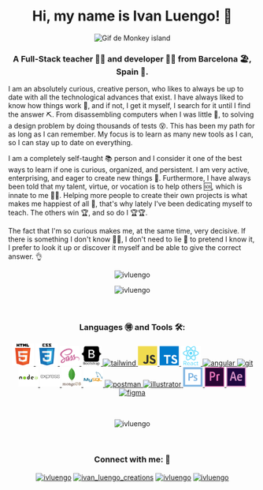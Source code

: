 <h1 align="center">Hi, my name is Ivan Luengo! 💪</h1>

<div align="center">
<img src="https://user-images.githubusercontent.com/10440026/225970101-de8cc255-f757-4fcc-863b-2fd05202a925.gif" alt="Gif de Monkey island">
</div>
<h3 align="center">A Full-Stack teacher 👨‍🏫 and developer 👨‍💻 from Barcelona 🏖, Spain 💃.</h3>
<p>I am an absolutely curious, creative person, who likes to always be up to date with all the technological advances that exist. I have always liked to know how things work 🔧, and if not, I get it myself, I search for it until I find the answer ⛏. From disassembling computers when I was little 👶, to solving a design problem by doing thousands of tests 😵. This has been my path for as long as I can remember. My focus is to learn as many new tools as I can, so I can stay up to date on everything.

I am a completely self-taught 📚 person and I consider it one of the best ways to learn if one is curious, organized, and persistent. I am very active, enterprising, and eager to create new things 🧪. Furthermore, I have always been told that my talent, virtue, or vocation is to help others 🆘, which is innate to me 👩‍🚒. Helping more people to create their own projects is what makes me happiest of all 🤗, that's why lately I've been dedicating myself to teach. The others win 🏆, and so do I 🏆🏆.
 
The fact that I'm so curious makes me, at the same time, very decisive. If there is something I don't know 🤷‍♂️, I don't need to lie 🤥 to pretend I know it, I prefer to look it up or discover it myself and be able to give the correct answer. 👌</p>


<p align="center"> <img src="https://komarev.com/ghpvc/?username=ivluengo&label=Profile%20views&color=1ce9a4&style=flat-square" alt="ivluengo" /> </p>

<p align="center" ><img src="https://github-profile-trophy.vercel.app/?username=ivluengo&theme=dracula&rank=-?,-C&column=3&margin-w=5&margin-h=5&border_color=6e7781" alt="ivluengo" /></a> </p>

<br>
<h3 align="center">Languages 🉐 and Tools 🛠: </h3>

<div align="center"> 

  <a title="HTML5" href="https://www.w3.org/html/" target="_blank" rel="noreferrer"> <img src="https://raw.githubusercontent.com/devicons/devicon/master/icons/html5/html5-original-wordmark.svg" alt="html5" width="45" height="45"/> </a> 
  <a title="CSS3" href="https://www.w3schools.com/css/" target="_blank" rel="noreferrer"> <img src="https://raw.githubusercontent.com/devicons/devicon/master/icons/css3/css3-original-wordmark.svg" alt="css3" width="45" height="45"/> </a> 
  <a title="SASS" href="https://sass-lang.com" target="_blank" rel="noreferrer"> <img src="https://raw.githubusercontent.com/devicons/devicon/master/icons/sass/sass-original.svg" alt="sass" width="40" height="40"/> </a> 
  <a title="Bootstrap" href="https://getbootstrap.com" target="_blank" rel="noreferrer"> <img src="https://raw.githubusercontent.com/devicons/devicon/master/icons/bootstrap/bootstrap-plain-wordmark.svg" alt="bootstrap" width="40" height="40"/> </a> 
  <a title="Tailwind CSS" href="https://tailwindcss.com/" target="_blank" rel="noreferrer"> <img src="https://www.vectorlogo.zone/logos/tailwindcss/tailwindcss-icon.svg" alt="tailwind" width="40" height="40"/> </a> 
  <a title="JavaScript" href="https://developer.mozilla.org/en-US/docs/Web/JavaScript" target="_blank" rel="noreferrer"> <img src="https://raw.githubusercontent.com/devicons/devicon/master/icons/javascript/javascript-original.svg" alt="javascript" width="40" height="40"/> </a> 
  <a title="TypeScript" href="https://www.typescriptlang.org/" target="_blank" rel="noreferrer"> <img src="https://raw.githubusercontent.com/devicons/devicon/master/icons/typescript/typescript-original.svg" alt="typescript" width="40" height="40"/> </a> 
  <a title="React" href="https://reactjs.org/" target="_blank" rel="noreferrer"> <img src="https://raw.githubusercontent.com/devicons/devicon/master/icons/react/react-original-wordmark.svg" alt="react" width="40" height="40"/> </a> 
  <a title="Angular" href="https://angular.io" target="_blank" rel="noreferrer"> <img src="https://angular.io/assets/images/logos/angular/angular.svg" alt="angular" width="40" height="40"/> </a> 
  <a title="Git" href="https://git-scm.com/" target="_blank" rel="noreferrer"> <img src="https://www.vectorlogo.zone/logos/git-scm/git-scm-icon.svg" alt="git" width="40" height="40"/> </a> 
  <a title="Node.js" href="https://nodejs.org" target="_blank" rel="noreferrer"> <img src="https://raw.githubusercontent.com/devicons/devicon/master/icons/nodejs/nodejs-original-wordmark.svg" alt="nodejs" width="40" height="40"/> </a> 
  <a title="Express.js" href="https://expressjs.com" target="_blank" rel="noreferrer"> <img src="https://raw.githubusercontent.com/devicons/devicon/master/icons/express/express-original-wordmark.svg" alt="express" width="40" height="40"/> </a> 
  <a title="MongoDB" href="https://www.mongodb.com/" target="_blank" rel="noreferrer"> <img src="https://raw.githubusercontent.com/devicons/devicon/master/icons/mongodb/mongodb-original-wordmark.svg" alt="mongodb" width="40" height="40"/> </a> 
  <a title="MySQL" href="https://www.mysql.com/" target="_blank" rel="noreferrer"> <img src="https://raw.githubusercontent.com/devicons/devicon/master/icons/mysql/mysql-original-wordmark.svg" alt="mysql" width="40" height="40"/> </a> 
  <a title="Postman" href="https://postman.com" target="_blank" rel="noreferrer"> <img src="https://www.vectorlogo.zone/logos/getpostman/getpostman-icon.svg" alt="postman" width="40" height="40"/> </a> 
  <a title="Adobe Illustrator" href="https://www.adobe.com/in/products/illustrator.html" target="_blank" rel="noreferrer"> <img src="https://www.vectorlogo.zone/logos/adobe_illustrator/adobe_illustrator-icon.svg" alt="illustrator" width="40" height="40"/> </a> 
  <a title="Adobe Photoshop" href="https://www.photoshop.com/en" target="_blank" rel="noreferrer"> <img src="https://raw.githubusercontent.com/devicons/devicon/master/icons/photoshop/photoshop-line.svg" alt="photoshop" width="40" height="40"/> </a> 
  <a title="Adobe Premiere Pro" href="https://www.adobe.com/es/products/premiere.html" target="_blank" rel="noreferrer"> <img src="https://raw.githubusercontent.com/devicons/devicon/master/icons/premierepro/premierepro-original.svg" alt="premiere" width="40" height="40"/> </a> 
  <a title="Adobe After Effects" href="https://www.adobe.com/es/products/aftereffects.html" target="_blank" rel="noreferrer"> <img src="https://raw.githubusercontent.com/devicons/devicon/master/icons/aftereffects/aftereffects-original.svg" alt="after effects" width="40" height="40"/> </a> 
  <a title="Figma" href="https://www.figma.com/" target="_blank" rel="noreferrer"> <img src="https://www.vectorlogo.zone/logos/figma/figma-icon.svg" alt="figma" width="40" height="40"/> </a> 

</div>

<br>
<div align="center">
  <p><img align="center" src="https://github-readme-stats.vercel.app/api/top-langs?username=ivluengo&show_icons=true&locale=en&layout=compact&theme=dracula&border_color=6e7781" alt="ivluengo" /></p>
</div>

<br>
<h3 align="center">Connect with me: 💌</h3>

<div align="center">

<a href="https://linkedin.com/in/ivluengo" target="blank"><img align="center" src="https://raw.githubusercontent.com/rahuldkjain/github-profile-readme-generator/master/src/images/icons/Social/linked-in-alt.svg" alt="ivluengo" height="30" width="40" /></a>
<a href="https://instagram.com/ivan_luengo_creations" target="blank"><img align="center" src="https://raw.githubusercontent.com/rahuldkjain/github-profile-readme-generator/master/src/images/icons/Social/instagram.svg" alt="ivan_luengo_creations" height="30" width="40" /></a>
<a href="https://dribbble.com/ivluengo" target="blank"><img align="center" src="https://raw.githubusercontent.com/rahuldkjain/github-profile-readme-generator/master/src/images/icons/Social/dribbble.svg" alt="ivluengo" height="30" width="40" /></a>
<a href="https://www.behance.net/ivluengo" target="blank"><img align="center" src="https://raw.githubusercontent.com/rahuldkjain/github-profile-readme-generator/master/src/images/icons/Social/behance.svg" alt="ivluengo" height="30" width="40" /></a>
</div>
